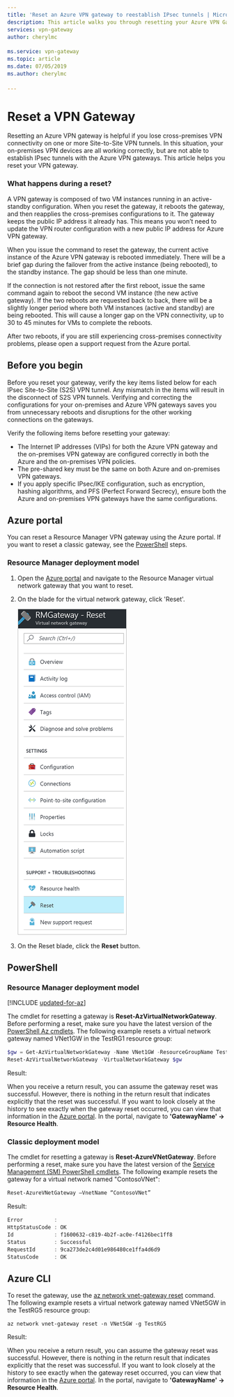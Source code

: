 ```yaml
---
title: 'Reset an Azure VPN gateway to reestablish IPsec tunnels | Microsoft Docs'
description: This article walks you through resetting your Azure VPN Gateway to reestablish IPsec tunnels. The article applies to VPN gateways in both the classic, and the Resource Manager deployment models.
services: vpn-gateway
author: cherylmc

ms.service: vpn-gateway
ms.topic: article
ms.date: 07/05/2019
ms.author: cherylmc

---
```

# Reset a VPN Gateway

Resetting an Azure VPN gateway is helpful if you lose cross-premises VPN connectivity on one or more Site-to-Site VPN tunnels. In this situation, your on-premises VPN devices are all working correctly, but are not able to establish IPsec tunnels with the Azure VPN gateways. This article helps you reset your VPN gateway.

### What happens during a reset?

A VPN gateway is composed of two VM instances running in an active-standby configuration. When you reset the gateway, it reboots the gateway, and then reapplies the cross-premises configurations to it. The gateway keeps the public IP address it already has. This means you won’t need to update the VPN router configuration with a new public IP address for Azure VPN gateway.

When you issue the command to reset the gateway, the current active instance of the Azure VPN gateway is rebooted immediately. There will be a brief gap during the failover from the active instance (being rebooted), to the standby instance. The gap should be less than one minute.

If the connection is not restored after the first reboot, issue the same command again to reboot the second VM instance (the new active gateway). If the two reboots are requested back to back, there will be a slightly longer period where both VM instances (active and standby) are being rebooted. This will cause a longer gap on the VPN connectivity, up to 30 to 45 minutes for VMs to complete the reboots.

After two reboots, if you are still experiencing cross-premises connectivity problems, please open a support request from the Azure portal.

## <a name="before"></a>Before you begin

Before you reset your gateway, verify the key items listed below for each IPsec Site-to-Site (S2S) VPN tunnel. Any mismatch in the items will result in the disconnect of S2S VPN tunnels. Verifying and correcting the configurations for your on-premises and Azure VPN gateways saves you from unnecessary reboots and disruptions for the other working connections on the gateways.

Verify the following items before resetting your gateway:

* The Internet IP addresses (VIPs) for both the Azure VPN gateway and the on-premises VPN gateway are configured correctly in both the Azure and the on-premises VPN policies.
* The pre-shared key must be the same on both Azure and on-premises VPN gateways.
* If you apply specific IPsec/IKE configuration, such as encryption, hashing algorithms, and PFS (Perfect Forward Secrecy), ensure both the Azure and on-premises VPN gateways have the same configurations.

## <a name="portal"></a>Azure portal

You can reset a Resource Manager VPN gateway using the Azure portal. If you want to reset a classic gateway, see the [PowerShell](#resetclassic) steps.

### Resource Manager deployment model

1. Open the [Azure portal](https://portal.azure.com) and navigate to the Resource Manager virtual network gateway that you want to reset.
2. On the blade for the virtual network gateway, click 'Reset'.

   ![Reset VPN Gateway blade](./media/vpn-gateway-howto-reset-gateway/reset-vpn-gateway-portal.png)
3. On the Reset blade, click the **Reset** button.

## <a name="ps"></a>PowerShell

### Resource Manager deployment model

[!INCLUDE [updated-for-az](../../includes/updated-for-az.md)]

The cmdlet for resetting a gateway is **Reset-AzVirtualNetworkGateway**. Before performing a reset, make sure you have the latest version of the [PowerShell Az cmdlets](https://docs.microsoft.com/powershell/module/az.network). The following example resets a virtual network gateway named VNet1GW in the TestRG1 resource group:

```powershell
$gw = Get-AzVirtualNetworkGateway -Name VNet1GW -ResourceGroupName TestRG1
Reset-AzVirtualNetworkGateway -VirtualNetworkGateway $gw
```

Result:

When you receive a return result, you can assume the gateway reset was successful. However, there is nothing in the return result that indicates explicitly that the reset was successful. If you want to look closely at the history to see exactly when the gateway reset occurred, you can view that information in the [Azure portal](https://portal.azure.com). In the portal, navigate to **'GatewayName' -> Resource Health**.

### <a name="resetclassic"></a>Classic deployment model

The cmdlet for resetting a gateway is **Reset-AzureVNetGateway**. Before performing a reset, make sure you have the latest version of the [Service Management (SM) PowerShell cmdlets](https://docs.microsoft.com/powershell/azure/servicemanagement/install-azure-ps?view=azuresmps-4.0.0#azure-service-management-cmdlets). The following example resets the gateway for a virtual network named "ContosoVNet":

```powershell
Reset-AzureVNetGateway –VnetName “ContosoVNet”
```

Result:

```powershell
Error          :
HttpStatusCode : OK
Id             : f1600632-c819-4b2f-ac0e-f4126bec1ff8
Status         : Successful
RequestId      : 9ca273de2c4d01e986480ce1ffa4d6d9
StatusCode     : OK
```

## <a name="cli"></a>Azure CLI

To reset the gateway, use the [az network vnet-gateway reset](https://docs.microsoft.com/cli/azure/network/vnet-gateway) command. The following example resets a virtual network gateway named VNet5GW in the TestRG5 resource group:

```azurecli
az network vnet-gateway reset -n VNet5GW -g TestRG5
```

Result:

When you receive a return result, you can assume the gateway reset was successful. However, there is nothing in the return result that indicates explicitly that the reset was successful. If you want to look closely at the history to see exactly when the gateway reset occurred, you can view that information in the [Azure portal](https://portal.azure.com). In the portal, navigate to **'GatewayName' -> Resource Health**.
